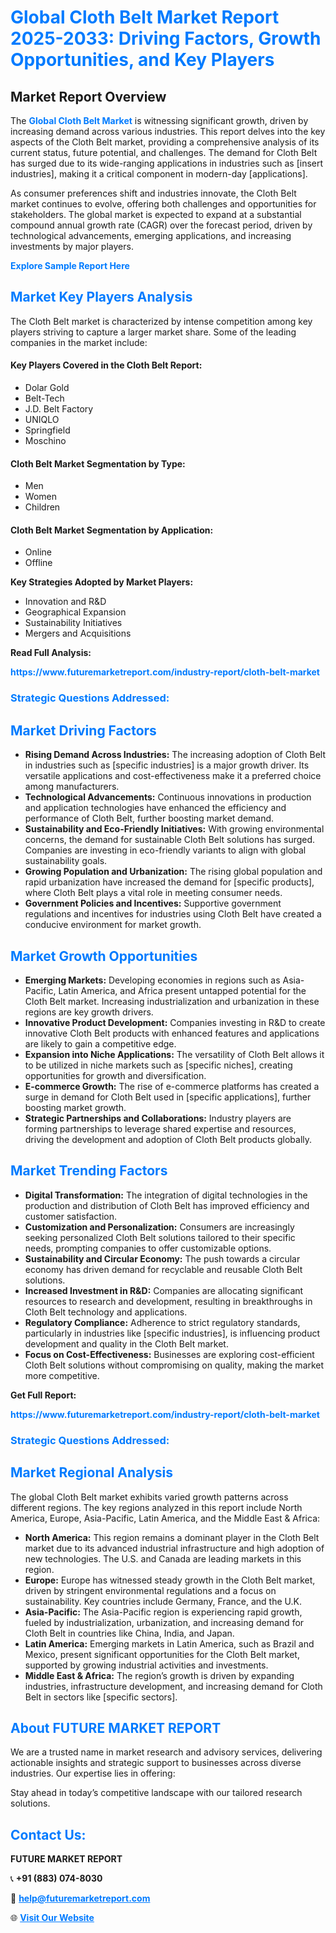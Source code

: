 <h1 style="color: #007BFF;">Global Cloth Belt Market Report 2025-2033: Driving Factors, Growth Opportunities, and Key Players</h1>

<section id="overview">
<h2>Market Report Overview</h2>
<p>The <a href="https://www.futuremarketreport.com/industry-report/cloth-belt-market" style="color: #007BFF; text-decoration: none;"><strong>Global Cloth Belt Market</strong></a> is witnessing significant growth, driven by increasing demand across various industries. This report delves into the key aspects of the Cloth Belt market, providing a comprehensive analysis of its current status, future potential, and challenges. The demand for Cloth Belt has surged due to its wide-ranging applications in industries such as [insert industries], making it a critical component in modern-day [applications].</p>
<p>As consumer preferences shift and industries innovate, the Cloth Belt market continues to evolve, offering both challenges and opportunities for stakeholders. The global market is expected to expand at a substantial compound annual growth rate (CAGR) over the forecast period, driven by technological advancements, emerging applications, and increasing investments by major players.</p>
</section>

<section id="overview">
<p><a href="https://www.futuremarketreport.com/request-sample/reportId=92644" style="color: #007BFF; text-decoration: none;"><strong>Explore Sample Report Here</strong></a></p>
</section>

<section id="key-players">
<h2 style="color: #007BFF;">Market Key Players Analysis</h2>
<p>The Cloth Belt market is characterized by intense competition among key players striving to capture a larger market share. Some of the leading companies in the market include:</p>
<h4>Key Players Covered in the Cloth Belt Report:</h4>
<ul><li>Dolar Gold</li><li>Belt-Tech</li><li>J.D. Belt Factory</li><li>UNIQLO</li><li>Springfield</li><li>Moschino</li></ul>
<h4>Cloth Belt Market Segmentation by Type:</h4>
<ul><li>Men</li><li>Women</li><li>Children</li></ul>

<h4>Cloth Belt Market Segmentation by Application:</h4>
<ul><li>Online</li><li>Offline</li></ul>
<p><strong>Key Strategies Adopted by Market Players:</strong></p>
<ul>
<li>Innovation and R&D</li>
<li>Geographical Expansion</li>
<li>Sustainability Initiatives</li>
<li>Mergers and Acquisitions</li>
</ul>
</section>

<section>
<p><strong>Read Full Analysis: </strong></p><a href="https://www.futuremarketreport.com/industry-report/cloth-belt-market" style="color: #007BFF; text-decoration: none;"><strong>https://www.futuremarketreport.com/industry-report/cloth-belt-market</strong></a>
<h3 style="color: #007BFF;">Strategic Questions Addressed:</h3>
</section>

<section id="driving-factors">
<h2 style="color: #007BFF;">Market Driving Factors</h2>
<ul>
<li><strong>Rising Demand Across Industries:</strong> The increasing adoption of Cloth Belt in industries such as [specific industries] is a major growth driver. Its versatile applications and cost-effectiveness make it a preferred choice among manufacturers.</li>
<li><strong>Technological Advancements:</strong> Continuous innovations in production and application technologies have enhanced the efficiency and performance of Cloth Belt, further boosting market demand.</li>
<li><strong>Sustainability and Eco-Friendly Initiatives:</strong> With growing environmental concerns, the demand for sustainable Cloth Belt solutions has surged. Companies are investing in eco-friendly variants to align with global sustainability goals.</li>
<li><strong>Growing Population and Urbanization:</strong> The rising global population and rapid urbanization have increased the demand for [specific products], where Cloth Belt plays a vital role in meeting consumer needs.</li>
<li><strong>Government Policies and Incentives:</strong> Supportive government regulations and incentives for industries using Cloth Belt have created a conducive environment for market growth.</li>
</ul>
</section>

<section id="growth-opportunities">
<h2 style="color: #007BFF;">Market Growth Opportunities</h2>
<ul>
<li><strong>Emerging Markets:</strong> Developing economies in regions such as Asia-Pacific, Latin America, and Africa present untapped potential for the Cloth Belt market. Increasing industrialization and urbanization in these regions are key growth drivers.</li>
<li><strong>Innovative Product Development:</strong> Companies investing in R&D to create innovative Cloth Belt products with enhanced features and applications are likely to gain a competitive edge.</li>
<li><strong>Expansion into Niche Applications:</strong> The versatility of Cloth Belt allows it to be utilized in niche markets such as [specific niches], creating opportunities for growth and diversification.</li>
<li><strong>E-commerce Growth:</strong> The rise of e-commerce platforms has created a surge in demand for Cloth Belt used in [specific applications], further boosting market growth.</li>
<li><strong>Strategic Partnerships and Collaborations:</strong> Industry players are forming partnerships to leverage shared expertise and resources, driving the development and adoption of Cloth Belt products globally.</li>
</ul>
</section>

<section id="trending-factors">
<h2 style="color: #007BFF;">Market Trending Factors</h2>
<ul>
<li><strong>Digital Transformation:</strong> The integration of digital technologies in the production and distribution of Cloth Belt has improved efficiency and customer satisfaction.</li>
<li><strong>Customization and Personalization:</strong> Consumers are increasingly seeking personalized Cloth Belt solutions tailored to their specific needs, prompting companies to offer customizable options.</li>
<li><strong>Sustainability and Circular Economy:</strong> The push towards a circular economy has driven demand for recyclable and reusable Cloth Belt solutions.</li>
<li><strong>Increased Investment in R&D:</strong> Companies are allocating significant resources to research and development, resulting in breakthroughs in Cloth Belt technology and applications.</li>
<li><strong>Regulatory Compliance:</strong> Adherence to strict regulatory standards, particularly in industries like [specific industries], is influencing product development and quality in the Cloth Belt market.</li>
<li><strong>Focus on Cost-Effectiveness:</strong> Businesses are exploring cost-efficient Cloth Belt solutions without compromising on quality, making the market more competitive.</li>
</ul>
</section>

<section>
<p><strong>Get Full Report: </strong></p><a href="https://www.futuremarketreport.com/industry-report/cloth-belt-market" style="color: #007BFF; text-decoration: none;"><strong>https://www.futuremarketreport.com/industry-report/cloth-belt-market</strong></a>
<h3 style="color: #007BFF;">Strategic Questions Addressed:</h3>
</section>


<section id="regional-analysis">
<h2 style="color: #007BFF;">Market Regional Analysis</h2>
<p>The global Cloth Belt market exhibits varied growth patterns across different regions. The key regions analyzed in this report include North America, Europe, Asia-Pacific, Latin America, and the Middle East & Africa:</p>
<ul>
<li><strong>North America:</strong> This region remains a dominant player in the Cloth Belt market due to its advanced industrial infrastructure and high adoption of new technologies. The U.S. and Canada are leading markets in this region.</li>
<li><strong>Europe:</strong> Europe has witnessed steady growth in the Cloth Belt market, driven by stringent environmental regulations and a focus on sustainability. Key countries include Germany, France, and the U.K.</li>
<li><strong>Asia-Pacific:</strong> The Asia-Pacific region is experiencing rapid growth, fueled by industrialization, urbanization, and increasing demand for Cloth Belt in countries like China, India, and Japan.</li>
<li><strong>Latin America:</strong> Emerging markets in Latin America, such as Brazil and Mexico, present significant opportunities for the Cloth Belt market, supported by growing industrial activities and investments.</li>
<li><strong>Middle East & Africa:</strong> The region’s growth is driven by expanding industries, infrastructure development, and increasing demand for Cloth Belt in sectors like [specific sectors].</li>
</ul>
</section>

<footer>
<h2 style="color: #007BFF;">About FUTURE MARKET REPORT</h2>
<p>We are a trusted name in market research and advisory services, delivering actionable insights and strategic support to businesses across diverse industries. Our expertise lies in offering:</p>

<p>Stay ahead in today’s competitive landscape with our tailored research solutions.</p>

<h2 style="color: #007BFF;">Contact Us:</h2>
<p><strong>FUTURE MARKET REPORT</strong></p>
<p>📞 <strong>+91 (883) 074-8030</strong></p>
<p>📧 <strong><a href="mailto:help@futuremarketreport.com" style="color: #007BFF;">help@futuremarketreport.com</a></strong></p>
<p>🌐 <strong><a href="https://www.futuremarketreport.com/" style="color: #007BFF;">Visit Our Website</a></strong></p>
</footer>